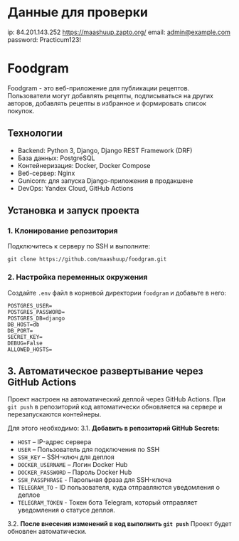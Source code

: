 # Данные для проверки

ip: 84.201.143.252
https://maashuup.zapto.org/
email: admin@example.com
password: Practicum123!

# Foodgram

Foodgram - это веб-приложение для публикации рецептов.
Пользователи могут добавлять рецепты, подписываться на других авторов,
добавлять рецепты в избранное и формировать список покупок.

## Технологии

- Backend: Python 3, Django, Django REST Framework (DRF)
- База данных: PostgreSQL
- Контейнеризация: Docker, Docker Compose
- Веб-сервер: Nginx
- Gunicorn: для запуска Django-приложения в продакшене
- DevOps: Yandex Cloud, GitHub Actions

## Установка и запуск проекта

### 1. Клонирование репозитория

Подключитесь к серверу по SSH и выполните:
```
git clone https://github.com/maashuup/foodgram.git
```

### 2. Настройка переменных окружения

Создайте `.env` файл в корневой директории `foodgram` и добавьте в него:
```env
POSTGRES_USER=
POSTGRES_PASSWORD=
POSTGRES_DB=django
DB_HOST=db
DB_PORT=
SECRET_KEY=
DEBUG=False
ALLOWED_HOSTS=
```

## 3. Автоматическое развертывание через GitHub Actions

Проект настроен на автоматический деплой через GitHub Actions.
При `git push` в репозиторий код автоматически обновляется на сервере и
перезапускаются контейнеры.

Для этого необходимо:
3.1. **Добавить в репозиторий GitHub Secrets:**
   - `HOST` – IP-адрес сервера
   - `USER` – Пользователь для подключения по SSH
   - `SSH_KEY` – SSH-ключ для деплоя
   - `DOCKER_USERNAME` – Логин Docker Hub
   - `DOCKER_PASSWORD` – Пароль Docker Hub
   - `SSH_PASSPHRASE` -	Парольная фраза для SSH-ключа
   - `TELEGRAM_TO` - ID пользователя, куда отправляются уведомления о деплое
   - `TELEGRAM_TOKEN` - Токен бота Telegram, который отправляет уведомления о
                        статусе деплоя.

3.2. **После внесения изменений в код выполнить `git push`** 
    Проект будет обновлен автоматически.
